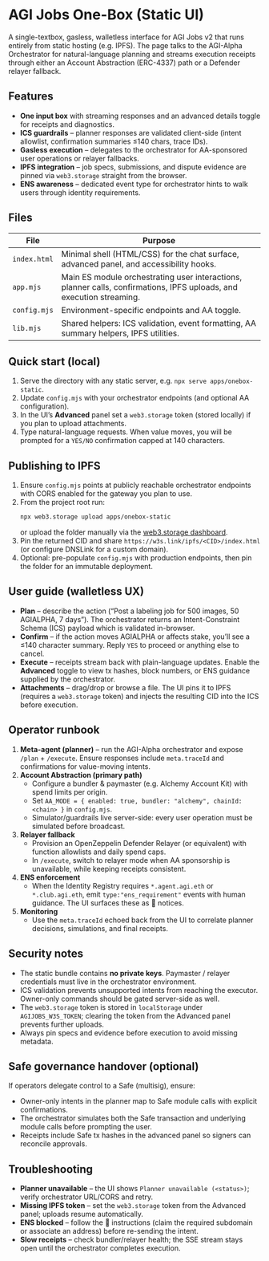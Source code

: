# AGI Jobs One-Box (Static UI)

A single-textbox, gasless, walletless interface for AGI Jobs v2 that runs entirely from static hosting (e.g. IPFS). The page talks to the AGI-Alpha Orchestrator for natural-language planning and streams execution receipts through either an Account Abstraction (ERC-4337) path or a Defender relayer fallback.

## Features

- **One input box** with streaming responses and an advanced details toggle for receipts and diagnostics.
- **ICS guardrails** – planner responses are validated client-side (intent allowlist, confirmation summaries ≤140 chars, trace IDs).
- **Gasless execution** – delegates to the orchestrator for AA-sponsored user operations or relayer fallbacks.
- **IPFS integration** – job specs, submissions, and dispute evidence are pinned via `web3.storage` straight from the browser.
- **ENS awareness** – dedicated event type for orchestrator hints to walk users through identity requirements.

## Files

| File | Purpose |
| --- | --- |
| `index.html` | Minimal shell (HTML/CSS) for the chat surface, advanced panel, and accessibility hooks. |
| `app.mjs` | Main ES module orchestrating user interactions, planner calls, confirmations, IPFS uploads, and execution streaming. |
| `config.mjs` | Environment-specific endpoints and AA toggle. |
| `lib.mjs` | Shared helpers: ICS validation, event formatting, AA summary helpers, IPFS utilities. |

## Quick start (local)

1. Serve the directory with any static server, e.g. `npx serve apps/onebox-static`.
2. Update `config.mjs` with your orchestrator endpoints (and optional AA configuration).
3. In the UI’s **Advanced** panel set a `web3.storage` token (stored locally) if you plan to upload attachments.
4. Type natural-language requests. When value moves, you will be prompted for a `YES/NO` confirmation capped at 140 characters.

## Publishing to IPFS

1. Ensure `config.mjs` points at publicly reachable orchestrator endpoints with CORS enabled for the gateway you plan to use.
2. From the project root run:
   ```bash
   npx web3.storage upload apps/onebox-static
   ```
   or upload the folder manually via the [web3.storage dashboard](https://web3.storage/).
3. Pin the returned CID and share `https://w3s.link/ipfs/<CID>/index.html` (or configure DNSLink for a custom domain).
4. Optional: pre-populate `config.mjs` with production endpoints, then pin the folder for an immutable deployment.

## User guide (walletless UX)

- **Plan** – describe the action (“Post a labeling job for 500 images, 50 AGIALPHA, 7 days”). The orchestrator returns an Intent-Constraint Schema (ICS) payload which is validated in-browser.
- **Confirm** – if the action moves AGIALPHA or affects stake, you’ll see a ≤140 character summary. Reply `YES` to proceed or anything else to cancel.
- **Execute** – receipts stream back with plain-language updates. Enable the **Advanced** toggle to view tx hashes, block numbers, or ENS guidance supplied by the orchestrator.
- **Attachments** – drag/drop or browse a file. The UI pins it to IPFS (requires a `web3.storage` token) and injects the resulting CID into the ICS before execution.

## Operator runbook

1. **Meta-agent (planner)** – run the AGI-Alpha orchestrator and expose `/plan` + `/execute`. Ensure responses include `meta.traceId` and confirmations for value-moving intents.
2. **Account Abstraction (primary path)**
   - Configure a bundler & paymaster (e.g. Alchemy Account Kit) with spend limits per origin.
   - Set `AA_MODE = { enabled: true, bundler: "alchemy", chainId: <chain> }` in `config.mjs`.
   - Simulator/guardrails live server-side: every user operation must be simulated before broadcast.
3. **Relayer fallback**
   - Provision an OpenZeppelin Defender Relayer (or equivalent) with function allowlists and daily spend caps.
   - In `/execute`, switch to relayer mode when AA sponsorship is unavailable, while keeping receipts consistent.
4. **ENS enforcement**
   - When the Identity Registry requires `*.agent.agi.eth` or `*.club.agi.eth`, emit `type:"ens_requirement"` events with human guidance. The UI surfaces these as 🔐 notices.
5. **Monitoring**
   - Use the `meta.traceId` echoed back from the UI to correlate planner decisions, simulations, and final receipts.

## Security notes

- The static bundle contains **no private keys**. Paymaster / relayer credentials must live in the orchestrator environment.
- ICS validation prevents unsupported intents from reaching the executor. Owner-only commands should be gated server-side as well.
- The `web3.storage` token is stored in `localStorage` under `AGIJOBS_W3S_TOKEN`; clearing the token from the Advanced panel prevents further uploads.
- Always pin specs and evidence before execution to avoid missing metadata.

## Safe governance handover (optional)

If operators delegate control to a Safe (multisig), ensure:

- Owner-only intents in the planner map to Safe module calls with explicit confirmations.
- The orchestrator simulates both the Safe transaction and underlying module calls before prompting the user.
- Receipts include Safe tx hashes in the advanced panel so signers can reconcile approvals.

## Troubleshooting

- **Planner unavailable** – the UI shows `Planner unavailable (<status>)`; verify orchestrator URL/CORS and retry.
- **Missing IPFS token** – set the `web3.storage` token from the Advanced panel; uploads resume automatically.
- **ENS blocked** – follow the 🔐 instructions (claim the required subdomain or associate an address) before re-sending the intent.
- **Slow receipts** – check bundler/relayer health; the SSE stream stays open until the orchestrator completes execution.

